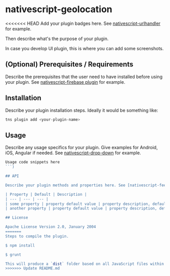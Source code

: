 # nativescript-geolocation

<<<<<<< HEAD
Add your plugin badges here. See [nativescript-urlhandler](https://github.com/hypery2k/nativescript-urlhandler) for example.

Then describe what's the purpose of your plugin. 

In case you develop UI plugin, this is where you can add some screenshots.

## (Optional) Prerequisites / Requirements

Describe the prerequisites that the user need to have installed before using your plugin. See [nativescript-firebase plugin](https://github.com/eddyverbruggen/nativescript-plugin-firebase) for example.

## Installation

Describe your plugin installation steps. Ideally it would be something like:

```javascript
tns plugin add <your-plugin-name>
```

## Usage 

Describe any usage specifics for your plugin. Give examples for Android, iOS, Angular if needed. See [nativescript-drop-down](https://www.npmjs.com/package/nativescript-drop-down) for example.

```javascript
Usage code snippets here
```)

## API

Describe your plugin methods and properties here. See [nativescript-feedback](https://github.com/EddyVerbruggen/nativescript-feedback) for example.

| Property | Default | Description |
| --- | --- | --- |
| some property | property default value | property description, default values, etc.. |
| another property | property default value | property description, default values, etc.. |

## License

Apache License Version 2.0, January 2004
=======
Steps to compile the plugin.

$ npm install

$ grunt

This will produce a `dist` folder based on all JavaScript files within `source` folder. Values inside `source/package.json` controls the number of plugin version.
>>>>>>> Update README.md
